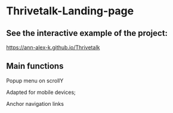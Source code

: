 # Thrivetalk-Landing-page

## See the interactive example of the project:

https://ann-alex-k.github.io/Thrivetalk

## Main functions

Popup menu on scrollY

Adapted for mobile devices;

Anchor navigation links

